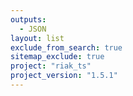```yaml
---
outputs:
  - JSON
layout: list
exclude_from_search: true
sitemap_exclude: true
project: "riak_ts"
project_version: "1.5.1"
---
```



